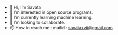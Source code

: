 - 👋 Hi, I’m Savata 
- 👀 I’m interested in open source programs.
- 🌱 I’m currently learning machine learning.
- 💞️ I’m looking to collaborate.
- 📫 How to reach me : mailid : savataxvii@gmail.com

<!---
Savataxviii/Savataxviii is a ✨ special ✨ repository because its `README.md` (this file) appears on your GitHub profile.
You can click the Preview link to take a look at your changes.
--->
